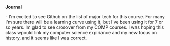 <b>Journal</b>

<p> - I'm excited to see Github on the list of major tech for this course. For many I'm sure there will be a learning curve using it, but I've been using it for 7 or so years. Im glad to see crosover from my COMP courses. I was hoping this class wpould link my computer science expiriance and my new focus on history, and it seems like I was correct. </p>
